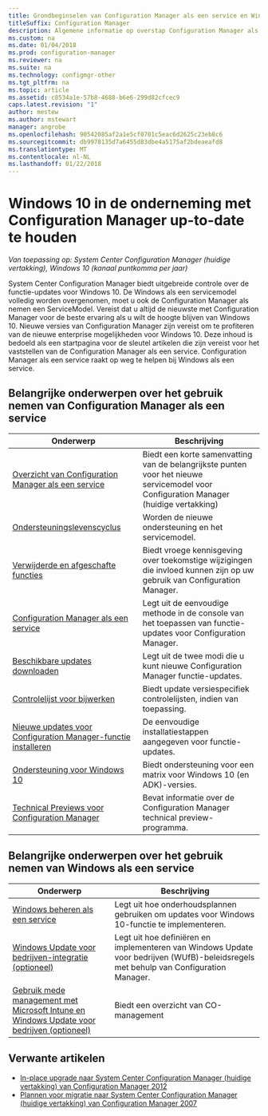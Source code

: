```yaml
---
title: Grondbeginselen van Configuration Manager als een service en Windows als een service
titleSuffix: Configuration Manager
description: Algemene informatie op overstap Configuration Manager als een service voor de ondersteuning van Windows als een service worden opgehaald.
ms.custom: na
ms.date: 01/04/2018
ms.prod: configuration-manager
ms.reviewer: na
ms.suite: na
ms.technology: configmgr-other
ms.tgt_pltfrm: na
ms.topic: article
ms.assetid: c8534a1e-57b8-4688-b6e6-299d82cfcec9
caps.latest.revision: "1"
author: mestew
ms.author: mstewart
manager: angrobe
ms.openlocfilehash: 90542085af2a1e5cf0701c5eac6d2625c23eb8c6
ms.sourcegitcommit: db9978135d7a6455d83dbe4a5175af2bdeaeafd8
ms.translationtype: MT
ms.contentlocale: nl-NL
ms.lasthandoff: 01/22/2018
---
```

# <a name="keep-windows-10-up-to-date-in-the-enterprise-using-configuration-manager"></a>Windows 10 in de onderneming met Configuration Manager up-to-date te houden

*Van toepassing op: System Center Configuration Manager (huidige vertakking), Windows 10 (kanaal puntkomma per jaar)*

System Center Configuration Manager biedt uitgebreide controle over de functie-updates voor Windows 10. De Windows als een servicemodel volledig worden overgenomen, moet u ook de Configuration Manager als nemen een ServiceModel. Vereist dat u altijd de nieuwste met Configuration Manager voor de beste ervaring als u wilt de hoogte blijven van Windows 10. Nieuwe versies van Configuration Manager zijn vereist om te profiteren van de nieuwe enterprise mogelijkheden voor Windows 10. Deze inhoud is bedoeld als een startpagina voor de sleutel artikelen die zijn vereist voor het vaststellen van de Configuration Manager als een service. Configuration Manager als een service raakt op weg te helpen bij Windows als een service.

## <a name="key-topics-about-adopting-configuration-manager-as-a-service"></a>Belangrijke onderwerpen over het gebruik nemen van Configuration Manager als een service

| Onderwerp        | Beschrijving          | 
| ------------- |-------------|
|[Overzicht van Configuration Manager als een service](/sccm/core/plan-design/changes/whats-new-incremental-versions)|Biedt een korte samenvatting van de belangrijkste punten voor het nieuwe servicemodel voor Configuration Manager (huidige vertakking)|
|[Ondersteuningslevenscyclus](/sccm/core/servers/manage/current-branch-versions-supported)|Worden de nieuwe ondersteuning en het servicemodel.|
|[Verwijderde en afgeschafte functies](/sccm/core/plan-design/changes/removed-and-deprecated-features)|Biedt vroege kennisgeving over toekomstige wijzigingen die invloed kunnen zijn op uw gebruik van Configuration Manager.|
|[Configuration Manager als een service](/sccm/core/servers/manage/updates)|Legt uit de eenvoudige methode in de console van het toepassen van functie-updates voor Configuration Manager.|
|[Beschikbare updates downloaden](/core/servers/manage/install-in-console-updates#get-available-updates)|Legt uit de twee modi die u kunt nieuwe Configuration Manager functie-updates.|
|[Controlelijst voor bijwerken](/sccm/core/servers/manage/install-in-console-updates#bkmk_beforeinstall)|Biedt update versiespecifiek controlelijsten, indien van toepassing.| 
|[Nieuwe updates voor Configuration Manager-functie installeren](/sccm/core/servers/manage/install-in-console-updates#bkmk_install)|De eenvoudige installatiestappen aangegeven voor functie-updates.|
|[Ondersteuning voor Windows 10](/sccm/core/plan-design/configs/support-for-windows-10)|Biedt ondersteuning voor een matrix voor Windows 10 (en ADK)-versies.|
|[Technical Previews voor Configuration Manager](/sccm/core/get-started/technical-preview)|Bevat informatie over de Configuration Manager technical preview-programma.|


## <a name="key-topics-about-adopting-windows-as-a-service"></a>Belangrijke onderwerpen over het gebruik nemen van Windows als een service
| Onderwerp        | Beschrijving          | 
| ------------- |-------------|
|[Windows beheren als een service](/sccm/osd/deploy-use/manage-windows-as-a-service)|Legt uit hoe onderhoudsplannen gebruiken om updates voor Windows 10-functie te implementeren.|
|[Windows Update voor bedrijven-integratie (optioneel)](/sccm/sum/deploy-use/integrate-windows-update-for-business-windows-10)|Legt uit hoe definiëren en implementeren van Windows Update voor bedrijven (WUfB)-beleidsregels met behulp van Configuration Manager.|
|[Gebruik mede management met Microsoft Intune en Windows Update voor bedrijven (optioneel)](/sccm/core/clients/manage/co-management-overview)|Biedt een overzicht van CO-management| 


## <a name="related-articles"></a>Verwante artikelen

- [In-place upgrade naar System Center Configuration Manager (huidige vertakking) van Configuration Manager 2012](/sccm/core/servers/deploy/install/upgrade-to-configuration-manager)
- [Plannen voor migratie naar System Center Configuration Manager (huidige vertakking) van Configuration Manager 2007](/sccm/core/migration/planning-for-migration)